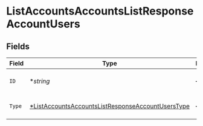 # ListAccountsAccountsListResponseAccountUsers


## Fields

| Field                                                                                                                            | Type                                                                                                                             | Required                                                                                                                         | Description                                                                                                                      |
| -------------------------------------------------------------------------------------------------------------------------------- | -------------------------------------------------------------------------------------------------------------------------------- | -------------------------------------------------------------------------------------------------------------------------------- | -------------------------------------------------------------------------------------------------------------------------------- |
| `ID`                                                                                                                             | **string*                                                                                                                        | :heavy_minus_sign:                                                                                                               | User unique identifier.                                                                                                          |
| `Type`                                                                                                                           | [*ListAccountsAccountsListResponseAccountUsersType](../../models/operations/listaccountsaccountslistresponseaccountuserstype.md) | :heavy_minus_sign:                                                                                                               | Relation type<br/>* OWNER -                                                                                                      |
